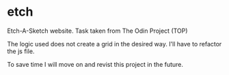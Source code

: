 # etch

Etch-A-Sketch website. Task taken from The Odin Project (TOP)

The logic used does not create a grid in the desired way. I'll have to refactor the js file. 

To save time I will move on and revist this project in the future. 